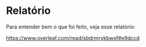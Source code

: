 # Relatório

Para entender bem o que foi feito, veja esse relatório:

https://www.overleaf.com/read/sbdrmrykbwsf#e9dccd
